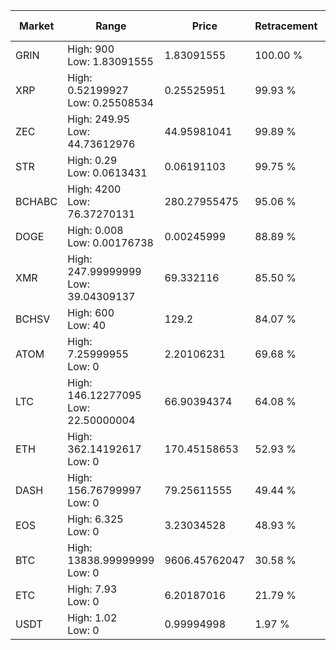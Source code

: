 | Market | Range | Price| Retracement | Doubles to 50% |
| --- | --- | --- | --- | --- |
| GRIN | High: 900<br />Low: 1.83091555 | 1.83091555 | 100.00 % | 246.28 |
| XRP | High: 0.52199927<br />Low: 0.25508534 | 0.25525951 | 99.93 % | 1.52 |
| ZEC | High: 249.95<br />Low: 44.73612976 | 44.95981041 | 99.89 % | 3.28 |
| STR | High: 0.29<br />Low: 0.0613431 | 0.06191103 | 99.75 % | 2.84 |
| BCHABC | High: 4200<br />Low: 76.37270131 | 280.27955475 | 95.06 % | 7.63 |
| DOGE | High: 0.008<br />Low: 0.00176738 | 0.00245999 | 88.89 % | 1.99 |
| XMR | High: 247.99999999<br />Low: 39.04309137 | 69.332116 | 85.50 % | 2.07 |
| BCHSV | High: 600<br />Low: 40 | 129.2 | 84.07 % | 2.48 |
| ATOM | High: 7.25999955<br />Low: 0 | 2.20106231 | 69.68 % | 1.65 |
| LTC | High: 146.12277095<br />Low: 22.50000004 | 66.90394374 | 64.08 % | 1.26 |
| ETH | High: 362.14192617<br />Low: 0 | 170.45158653 | 52.93 % | 1.06 |
| DASH | High: 156.76799997<br />Low: 0 | 79.25611555 | 49.44 % | 0.00 |
| EOS | High: 6.325<br />Low: 0 | 3.23034528 | 48.93 % | 0.00 |
| BTC | High: 13838.99999999<br />Low: 0 | 9606.45762047 | 30.58 % | 0.00 |
| ETC | High: 7.93<br />Low: 0 | 6.20187016 | 21.79 % | 0.00 |
| USDT | High: 1.02<br />Low: 0 | 0.99994998 | 1.97 % | 0.00 |
